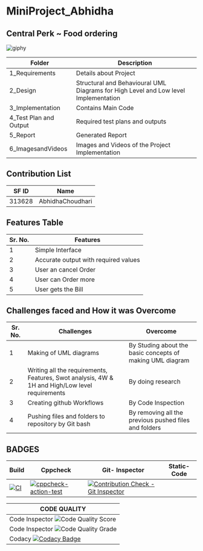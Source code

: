 # MiniProject_Abhidha
## Central Perk ~ Food ordering 
![giphy](https://user-images.githubusercontent.com/86190226/125441885-d970875d-3ec8-4274-b953-45a454cd5f85.gif)

| Folder  | Description  |
|--- |--- |
| 1_Requirements | Details about Project |
| 2_Design | Structural and Behavioural UML Diagrams for High Level and Low level Implementation |
| 3_Implementation | Contains Main Code |
| 4_Test Plan and Output | Required test plans and outputs |
| 5_Report | Generated Report |
| 6_ImagesandVideos | Images and Videos of the Project Implementation |

## Contribution List

| SF ID  | Name          | 
|---     |---            |
| 313628 | AbhidhaChoudhari | 

## Features Table 

|Sr. No. | Features |
|--- |--- |
|1 | Simple Interface |
|2 | Accurate output with required values |
|3 | User an cancel Order |
|4 | User can Order more |
|5 | User gets the Bill |

## Challenges faced and How it was Overcome

| Sr. No. | Challenges | Overcome |
|--- |--- |--- |
|1 | Making of UML diagrams | By Studing about the basic concepts of making UML diagram |
|2 | Writing all the requirements, Features, Swot analysis, 4W & 1H and High/Low level requirements | By doing research |
|3 | Creating github Workflows | By Code Inspection |
|4 | Pushing files and folders to repository by Git bash | By removing all the previous pushed files and folders |


## BADGES 

|Build     |    Cppcheck | Git- Inspector| Static-Code |
|--------- |-------------|-------------- |-------------|
|[![CI](https://github.com/AbhidhaChoudhari/MiniProject_Abhidha/actions/workflows/c-cpp1.yml/badge.svg)](https://github.com/AbhidhaChoudhari/MiniProject_Abhidha/actions/workflows/c-cpp1.yml) |[![cppcheck-action-test](https://github.com/AbhidhaChoudhari/MiniProject_Abhidha/actions/workflows/cpp_check.yml/badge.svg)](https://github.com/AbhidhaChoudhari/MiniProject_Abhidha/actions/workflows/cpp_check.yml) | [![Contribution Check - Git Inspector](https://github.com/AbhidhaChoudhari/MiniProject_Abhidha/actions/workflows/Git_Inspector.yml/badge.svg)](https://github.com/AbhidhaChoudhari/MiniProject_Abhidha/actions/workflows/Git_Inspector.yml) | |


|CODE QUALITY              |                                                              
|-----------------------------------------------------------------------------------------|
|Code Inspector ![Code Quality Score](https://www.code-inspector.com/project/25049/score/svg)     |             
|Code Inspector ![Code Quality Grade](https://www.code-inspector.com/project/25049/status/svg)|
|Codacy [![Codacy Badge](https://app.codacy.com/project/badge/Grade/e3524e62ad904ed2a6359f354f1058a7)](https://www.codacy.com/gh/AbhidhaChoudhari/MiniProject_Abhidha/dashboard?utm_source=github.com&amp;utm_medium=referral&amp;utm_content=AbhidhaChoudhari/MiniProject_Abhidha&amp;utm_campaign=Badge_Grade)|
              


